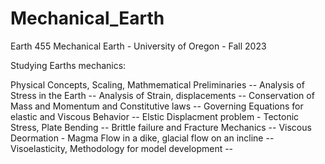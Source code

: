 # Mechanical_Earth
Earth 455 Mechanical Earth - University of Oregon - Fall 2023

Studying Earths mechanics:

Physical Concepts, Scaling, Mathmematical Preliminaries -- 
Analysis of Stress in the Earth -- 
Analysis of Strain, displacements -- 
Conservation of Mass and Momentum and Constitutive laws -- 
Governing Equations for elastic and Viscous Behavior -- 
Elstic Displacment problem - Tectonic Stress, Plate Bending -- 
Brittle failure and Fracture Mechanics -- 
Viscous Deormation - Magma Flow in a dike, glacial flow on an incline -- 
Visoelasticity, Methodology for model development -- 
